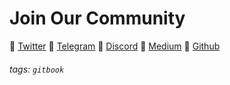 # Join Our Community

🥕 [Twitter](https://twitter.com/Dappio_)
🥕 [Telegram](https://t.me/Dappio_wonderland)
🥕 [Discord](https://discord.com/invite/ZsVcwV6D57)
🥕 [Medium](https://medium.com/dappio-wonderland)
🥕 [Github](https://github.com/DappioWonderland/solana)

###### tags: `gitbook`